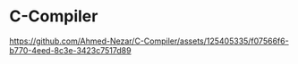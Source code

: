 # C-Compiler


https://github.com/Ahmed-Nezar/C-Compiler/assets/125405335/f07566f6-b770-4eed-8c3e-3423c7517d89


